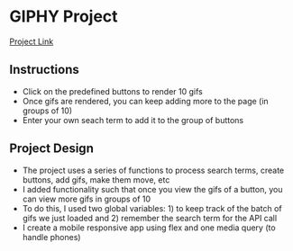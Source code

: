 # GIPHY Project 

[Project Link](https://christiehennes.github.io/GIPHY-Project/)

## Instructions
 
 * Click on the predefined buttons to render 10 gifs
 * Once gifs are rendered, you can keep adding more to the page (in groups of 10)
 * Enter your own seach term to add it to the group of buttons


 ## Project Design

 * The project uses a series of functions to process search terms, create buttons, add gifs, make them move, etc
 * I added functionality such that once you view the gifs of a button, you can view more gifs in groups of 10
 * To do this, I used two global variables: 1) to keep track of the batch of gifs we just loaded and 2) remember the search term for the API call
 * I create a mobile responsive app using flex and one media query (to handle phones)

 
